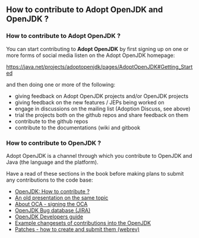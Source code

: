 ## How to contribute to Adopt OpenJDK and OpenJDK ?

### How to contribute to Adopt OpenJDK ?

You can start contributing to **Adopt OpenJDK** by first signing up on one or more forms of social media listen on the Adopt OpenJDK homepage:

https://java.net/projects/adoptopenjdk/pages/AdoptOpenJDK#Getting_Started

and then doing one or more of the following:

- giving feedback on Adopt OpenJDK projects and/or OpenJDK projects
- giving feedback on the new features / JEPs being worked on
- engage in discussions on the mailing list (Adoption Discuss, see above)
- trial the projects both on the github repos and share feedback on them
- contribute to the github repos
- contribute to the documentations (wiki and gitbook

### How to contribute to OpenJDK ?

Adopt OpenJDK is a channel through which you contribute to OpenJDK and Java (the language and the platform).

Have a read of these sections in the book before making plans to submit any contributions to the code base:

- [OpenJDK: How to contribute ?](http://openjdk.java.net/contribute/)
- [An old presentation on the same topic](http://www.oracle.com/technetwork/server-storage/ts-5230-159263.pdf)
- [About OCA - signing the OCA](adopt-openjdk-getting-started/about_oca_-_signing_the_oca.md)
- [OpenJDK Bug database (JIRA)](adopt-openjdk-getting-started/openjdk_bug_database_jira.md)
- [OpenJDK Developers guide](intermediate-steps/openjdk_developers_guide.md)
- [Example changesets of contributions into the OpenJDK](intermediate-steps/example_changesets_of_contributions_into_the_openjdk.md)
- [Patches - how to create and submit them (webrev)](intermediate-steps/patches_-_how_to_create_and_submit_them_webrev.md)
